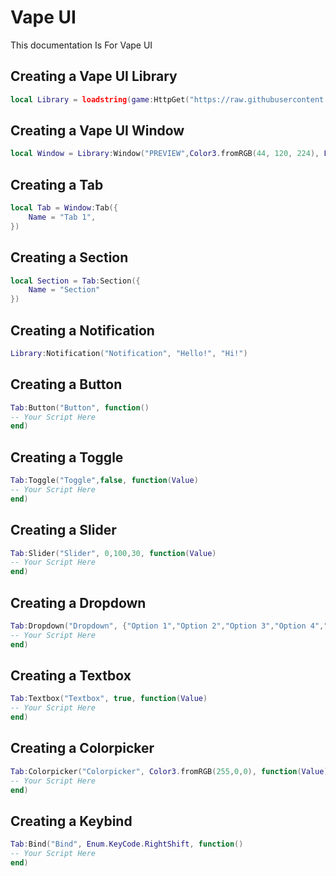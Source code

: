 # Vape UI
This documentation Is For Vape UI

## Creating a Vape UI Library
```lua
local Library = loadstring(game:HttpGet("https://raw.githubusercontent.com/RileyBeeRBLX1/UI-Library/refs/heads/main/Vape%20UI/Library.lua"))()
```

## Creating a Vape UI Window
```lua
local Window = Library:Window("PREVIEW",Color3.fromRGB(44, 120, 224), Enum.KeyCode.RightControl)
```

## Creating a Tab
```lua
local Tab = Window:Tab({
	Name = "Tab 1",
})
```

## Creating a Section
```lua
local Section = Tab:Section({
	Name = "Section"
})
```

## Creating a Notification
```lua
Library:Notification("Notification", "Hello!", "Hi!")
```

## Creating a Button
```lua
Tab:Button("Button", function()
-- Your Script Here
end)
```

## Creating a Toggle
```lua
Tab:Toggle("Toggle",false, function(Value)
-- Your Script Here
end)
```

## Creating a Slider
```lua
Tab:Slider("Slider", 0,100,30, function(Value)
-- Your Script Here
end)
```

## Creating a Dropdown
```lua
Tab:Dropdown("Dropdown", {"Option 1","Option 2","Option 3","Option 4","Option 5"}, function(Value)
-- Your Script Here
end)
```

## Creating a Textbox
```lua
Tab:Textbox("Textbox", true, function(Value)
-- Your Script Here
end)
```

## Creating a Colorpicker
```lua
Tab:Colorpicker("Colorpicker", Color3.fromRGB(255,0,0), function(Value)
-- Your Script Here
end)
```

## Creating a Keybind
```lua
Tab:Bind("Bind", Enum.KeyCode.RightShift, function()
-- Your Script Here
end)
```
